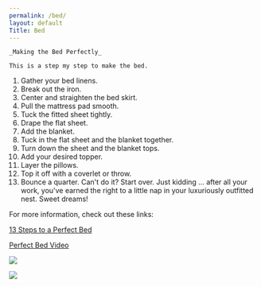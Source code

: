 ```yaml
---
permalink: /bed/
layout: default
Title: Bed
---
```


	_Making the Bed Perfectly_

	This is a step my step to make the bed.


1. Gather your bed linens.
2. Break out the iron.
3. Center and straighten the bed skirt. 
4. Pull the mattress pad smooth.
5. Tuck the fitted sheet tightly.  
6. Drape the flat sheet. 
7. Add the blanket.
8. Tuck in the flat sheet and the blanket together. 
9. Turn down the sheet and the blanket tops.
10. Add your desired topper.  
11. Layer the pillows.  
12. Top it off with a coverlet or throw.  
13. Bounce a quarter. Can't do it? Start over. Just kidding ... after all your work, you've earned the right to a little nap in your luxuriously outfitted nest. Sweet dreams!

For more information, check out these links:



[13 Steps to a Perfect Bed
](http://www.houzz.com/ideabooks/3316909/list/13-simple-steps-to-a-perfectly-made-bed)


[Perfect Bed Video](https://www.youtube.com/watch?v=h8jIxuO2APE)

![](https://www.youtube.com/watch?v=h8jIxuO2APE)

![](https://cdn0.iconfinder.com/data/icons/thin-home-living/24/thin-0970_bed-512.png)
